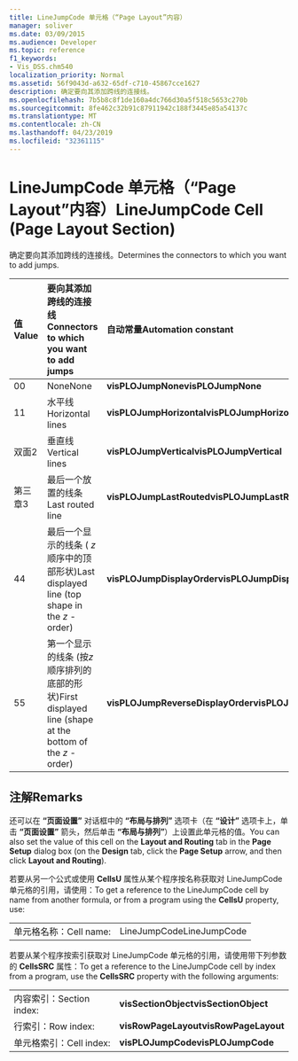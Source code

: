 ```yaml
---
title: LineJumpCode 单元格（“Page Layout”内容）
manager: soliver
ms.date: 03/09/2015
ms.audience: Developer
ms.topic: reference
f1_keywords:
- Vis_DSS.chm540
localization_priority: Normal
ms.assetid: 56f9043d-a632-65df-c710-45867cce1627
description: 确定要向其添加跨线的连接线。
ms.openlocfilehash: 7b5b8c8f1de160a4dc766d30a5f518c5653c270b
ms.sourcegitcommit: 8fe462c32b91c87911942c188f3445e85a54137c
ms.translationtype: MT
ms.contentlocale: zh-CN
ms.lasthandoff: 04/23/2019
ms.locfileid: "32361115"
---
```

# <a name="linejumpcode-cell-page-layout-section"></a><span data-ttu-id="c3c23-103">LineJumpCode 单元格（“Page Layout”内容）</span><span class="sxs-lookup"><span data-stu-id="c3c23-103">LineJumpCode Cell (Page Layout Section)</span></span>

<span data-ttu-id="c3c23-104">确定要向其添加跨线的连接线。</span><span class="sxs-lookup"><span data-stu-id="c3c23-104">Determines the connectors to which you want to add jumps.</span></span>
  
|<span data-ttu-id="c3c23-105">**值**</span><span class="sxs-lookup"><span data-stu-id="c3c23-105">**Value**</span></span>|<span data-ttu-id="c3c23-106">**要向其添加跨线的连接线**</span><span class="sxs-lookup"><span data-stu-id="c3c23-106">**Connectors to which you want to add jumps**</span></span>|<span data-ttu-id="c3c23-107">**自动常量**</span><span class="sxs-lookup"><span data-stu-id="c3c23-107">**Automation constant**</span></span>|
|:-----|:-----|:-----|
|<span data-ttu-id="c3c23-108">0</span><span class="sxs-lookup"><span data-stu-id="c3c23-108">0</span></span>  <br/> |<span data-ttu-id="c3c23-109">None</span><span class="sxs-lookup"><span data-stu-id="c3c23-109">None</span></span>  <br/> |<span data-ttu-id="c3c23-110">**visPLOJumpNone**</span><span class="sxs-lookup"><span data-stu-id="c3c23-110">**visPLOJumpNone**</span></span> <br/> |
|<span data-ttu-id="c3c23-111">1</span><span class="sxs-lookup"><span data-stu-id="c3c23-111">1</span></span>  <br/> |<span data-ttu-id="c3c23-112">水平线</span><span class="sxs-lookup"><span data-stu-id="c3c23-112">Horizontal lines</span></span>  <br/> |<span data-ttu-id="c3c23-113">**visPLOJumpHorizontal**</span><span class="sxs-lookup"><span data-stu-id="c3c23-113">**visPLOJumpHorizontal**</span></span> <br/> |
|<span data-ttu-id="c3c23-114">双面</span><span class="sxs-lookup"><span data-stu-id="c3c23-114">2</span></span>  <br/> |<span data-ttu-id="c3c23-115">垂直线</span><span class="sxs-lookup"><span data-stu-id="c3c23-115">Vertical lines</span></span>  <br/> |<span data-ttu-id="c3c23-116">**visPLOJumpVertical**</span><span class="sxs-lookup"><span data-stu-id="c3c23-116">**visPLOJumpVertical**</span></span> <br/> |
|<span data-ttu-id="c3c23-117">第三章</span><span class="sxs-lookup"><span data-stu-id="c3c23-117">3</span></span>  <br/> |<span data-ttu-id="c3c23-118">最后一个放置的线条</span><span class="sxs-lookup"><span data-stu-id="c3c23-118">Last routed line</span></span>  <br/> |<span data-ttu-id="c3c23-119">**visPLOJumpLastRouted**</span><span class="sxs-lookup"><span data-stu-id="c3c23-119">**visPLOJumpLastRouted**</span></span> <br/> |
|<span data-ttu-id="c3c23-120">4</span><span class="sxs-lookup"><span data-stu-id="c3c23-120">4</span></span>  <br/> |<span data-ttu-id="c3c23-121">最后一个显示的线条 ( *z*顺序中的顶部形状)</span><span class="sxs-lookup"><span data-stu-id="c3c23-121">Last displayed line (top shape in the  *z*  -order)</span></span>  <br/> |<span data-ttu-id="c3c23-122">**visPLOJumpDisplayOrder**</span><span class="sxs-lookup"><span data-stu-id="c3c23-122">**visPLOJumpDisplayOrder**</span></span> <br/> |
|<span data-ttu-id="c3c23-123">5</span><span class="sxs-lookup"><span data-stu-id="c3c23-123">5</span></span>  <br/> |<span data-ttu-id="c3c23-124">第一个显示的线条 (按*z*顺序排列的底部的形状)</span><span class="sxs-lookup"><span data-stu-id="c3c23-124">First displayed line (shape at the bottom of the  *z*  -order)</span></span>  <br/> |<span data-ttu-id="c3c23-125">**visPLOJumpReverseDisplayOrder**</span><span class="sxs-lookup"><span data-stu-id="c3c23-125">**visPLOJumpReverseDisplayOrder**</span></span> <br/> |
   
## <a name="remarks"></a><span data-ttu-id="c3c23-126">注解</span><span class="sxs-lookup"><span data-stu-id="c3c23-126">Remarks</span></span>

<span data-ttu-id="c3c23-127">还可以在 **“页面设置”** 对话框中的 **“布局与排列”** 选项卡（在 **“设计”** 选项卡上，单击 **“页面设置”** 箭头，然后单击 **“布局与排列”**）上设置此单元格的值。</span><span class="sxs-lookup"><span data-stu-id="c3c23-127">You can also set the value of this cell on the **Layout and Routing** tab in the **Page Setup** dialog box (on the **Design** tab, click the **Page Setup** arrow, and then click **Layout and Routing**).</span></span>
  
<span data-ttu-id="c3c23-128">若要从另一个公式或使用 **CellsU** 属性从某个程序按名称获取对 LineJumpCode 单元格的引用，请使用：</span><span class="sxs-lookup"><span data-stu-id="c3c23-128">To get a reference to the LineJumpCode cell by name from another formula, or from a program using the **CellsU** property, use:</span></span> 
  
|||
|:-----|:-----|
|<span data-ttu-id="c3c23-129">单元格名称：</span><span class="sxs-lookup"><span data-stu-id="c3c23-129">Cell name:</span></span>  <br/> |<span data-ttu-id="c3c23-130">LineJumpCode</span><span class="sxs-lookup"><span data-stu-id="c3c23-130">LineJumpCode</span></span>  <br/> |
   
<span data-ttu-id="c3c23-131">若要从某个程序按索引获取对 LineJumpCode 单元格的引用，请使用带下列参数的 **CellsSRC** 属性：</span><span class="sxs-lookup"><span data-stu-id="c3c23-131">To get a reference to the LineJumpCode cell by index from a program, use the **CellsSRC** property with the following arguments:</span></span> 
  
|||
|:-----|:-----|
|<span data-ttu-id="c3c23-132">内容索引：</span><span class="sxs-lookup"><span data-stu-id="c3c23-132">Section index:</span></span>  <br/> |<span data-ttu-id="c3c23-133">**visSectionObject**</span><span class="sxs-lookup"><span data-stu-id="c3c23-133">**visSectionObject**</span></span> <br/> |
|<span data-ttu-id="c3c23-134">行索引：</span><span class="sxs-lookup"><span data-stu-id="c3c23-134">Row index:</span></span>  <br/> |<span data-ttu-id="c3c23-135">**visRowPageLayout**</span><span class="sxs-lookup"><span data-stu-id="c3c23-135">**visRowPageLayout**</span></span> <br/> |
|<span data-ttu-id="c3c23-136">单元格索引：</span><span class="sxs-lookup"><span data-stu-id="c3c23-136">Cell index:</span></span>  <br/> |<span data-ttu-id="c3c23-137">**visPLOJumpCode**</span><span class="sxs-lookup"><span data-stu-id="c3c23-137">**visPLOJumpCode**</span></span> <br/> |
   

